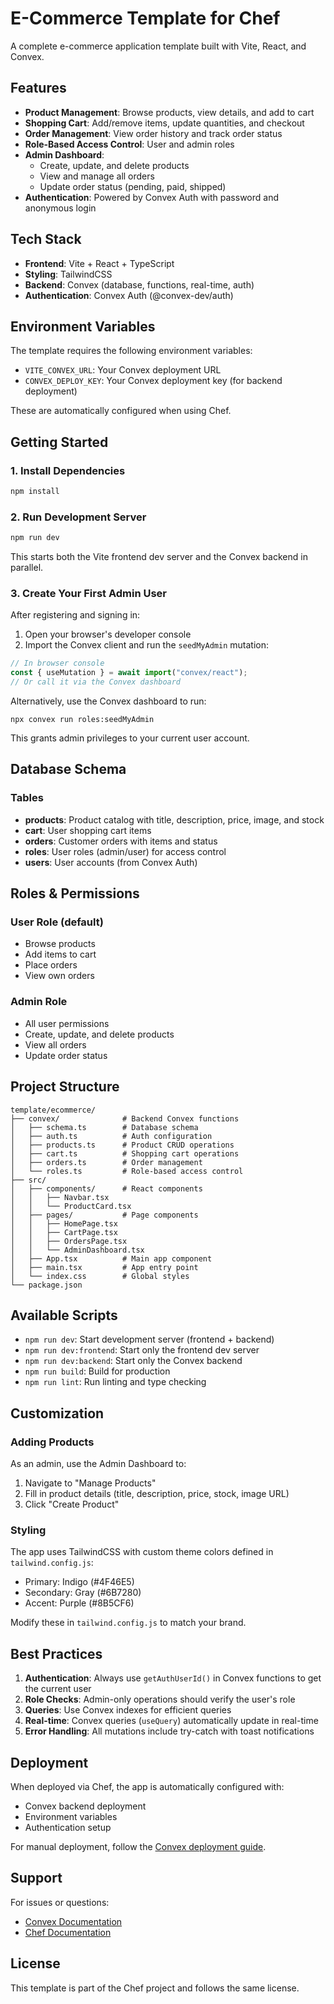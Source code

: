 # E-Commerce Template for Chef

A complete e-commerce application template built with Vite, React, and Convex.

## Features

- **Product Management**: Browse products, view details, and add to cart
- **Shopping Cart**: Add/remove items, update quantities, and checkout
- **Order Management**: View order history and track order status
- **Role-Based Access Control**: User and admin roles
- **Admin Dashboard**:
  - Create, update, and delete products
  - View and manage all orders
  - Update order status (pending, paid, shipped)
- **Authentication**: Powered by Convex Auth with password and anonymous login

## Tech Stack

- **Frontend**: Vite + React + TypeScript
- **Styling**: TailwindCSS
- **Backend**: Convex (database, functions, real-time, auth)
- **Authentication**: Convex Auth (@convex-dev/auth)

## Environment Variables

The template requires the following environment variables:

- `VITE_CONVEX_URL`: Your Convex deployment URL
- `CONVEX_DEPLOY_KEY`: Your Convex deployment key (for backend deployment)

These are automatically configured when using Chef.

## Getting Started

### 1. Install Dependencies

```bash
npm install
```

### 2. Run Development Server

```bash
npm run dev
```

This starts both the Vite frontend dev server and the Convex backend in parallel.

### 3. Create Your First Admin User

After registering and signing in:

1. Open your browser's developer console
2. Import the Convex client and run the `seedMyAdmin` mutation:

```javascript
// In browser console
const { useMutation } = await import("convex/react");
// Or call it via the Convex dashboard
```

Alternatively, use the Convex dashboard to run:

```
npx convex run roles:seedMyAdmin
```

This grants admin privileges to your current user account.

## Database Schema

### Tables

- **products**: Product catalog with title, description, price, image, and stock
- **cart**: User shopping cart items
- **orders**: Customer orders with items and status
- **roles**: User roles (admin/user) for access control
- **users**: User accounts (from Convex Auth)

## Roles & Permissions

### User Role (default)

- Browse products
- Add items to cart
- Place orders
- View own orders

### Admin Role

- All user permissions
- Create, update, and delete products
- View all orders
- Update order status

## Project Structure

```
template/ecommerce/
├── convex/              # Backend Convex functions
│   ├── schema.ts        # Database schema
│   ├── auth.ts          # Auth configuration
│   ├── products.ts      # Product CRUD operations
│   ├── cart.ts          # Shopping cart operations
│   ├── orders.ts        # Order management
│   └── roles.ts         # Role-based access control
├── src/
│   ├── components/      # React components
│   │   ├── Navbar.tsx
│   │   └── ProductCard.tsx
│   ├── pages/           # Page components
│   │   ├── HomePage.tsx
│   │   ├── CartPage.tsx
│   │   ├── OrdersPage.tsx
│   │   └── AdminDashboard.tsx
│   ├── App.tsx          # Main app component
│   ├── main.tsx         # App entry point
│   └── index.css        # Global styles
└── package.json
```

## Available Scripts

- `npm run dev`: Start development server (frontend + backend)
- `npm run dev:frontend`: Start only the frontend dev server
- `npm run dev:backend`: Start only the Convex backend
- `npm run build`: Build for production
- `npm run lint`: Run linting and type checking

## Customization

### Adding Products

As an admin, use the Admin Dashboard to:

1. Navigate to "Manage Products"
2. Fill in product details (title, description, price, stock, image URL)
3. Click "Create Product"

### Styling

The app uses TailwindCSS with custom theme colors defined in `tailwind.config.js`:

- Primary: Indigo (#4F46E5)
- Secondary: Gray (#6B7280)
- Accent: Purple (#8B5CF6)

Modify these in `tailwind.config.js` to match your brand.

## Best Practices

1. **Authentication**: Always use `getAuthUserId()` in Convex functions to get the current user
2. **Role Checks**: Admin-only operations should verify the user's role
3. **Queries**: Use Convex indexes for efficient queries
4. **Real-time**: Convex queries (`useQuery`) automatically update in real-time
5. **Error Handling**: All mutations include try-catch with toast notifications

## Deployment

When deployed via Chef, the app is automatically configured with:

- Convex backend deployment
- Environment variables
- Authentication setup

For manual deployment, follow the [Convex deployment guide](https://docs.convex.dev/production/hosting).

## Support

For issues or questions:

- [Convex Documentation](https://docs.convex.dev)
- [Chef Documentation](https://chef.convex.dev)

## License

This template is part of the Chef project and follows the same license.
